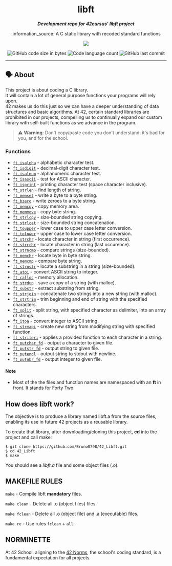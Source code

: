 <h1 align="center">
	libft
</h1>

<p align="center">
	<b><i>Development repo for 42cursus' libft project</i></b><br>
</p>
<p align="center">
	:information_source: A C static library with recoded standard functions 
</p>
<p align="center"><a href="https://www.42porto.com" target="_blank"><img src="https://img.shields.io/static/v1?label=&message=Porto&color=000&style=for-the-badge&logo=42""></a></p>


<p align="center">
	<img alt="GitHub code size in bytes" src="https://img.shields.io/github/languages/code-size/bruno0798/42_libft?color=blueviolet" />
	<img alt="Code language count" src="https://img.shields.io/github/languages/count/bruno0798/42_libft?color=blue" />
	<img alt="GitHub last commit" src="https://img.shields.io/github/last-commit/bruno0798/42_libft?color=brightgreen" />
</p>

---

## 🗣️ About

This project is about coding a C library.<br>
It will contain a lot of general purpose functions your programs will rely upon.<br>
42 makes us do this just so we can have a deeper understanding of data structures 
and basic algorithms. At 42, certain standard libraries are prohibited in our projects, compelling us to continually expand our custom library with self-built functions as we advance in the program.<br>

> ⚠️ **Warning**: Don't copy/paste code you don't understand: it's bad for you, and for the school.

### Functions


* [`ft_isalpha`](src/ft_isalpha.c)			- alphabetic character test.
* [`ft_isdigit`](src/ft_isdigit.c)			- decimal-digit character test.
* [`ft_isalnum`](src/ft_isalnum.c)			- alphanumeric character test.
* [`ft_isascii`](src/ft_isascii.c)			- test for ASCII character.
* [`ft_isprint`](src/ft_isprint.c)			- printing character test (space character inclusive).
* [`ft_strlen`](src/ft_strlen.c)				- find length of string.
* [`ft_memset`](src/ft_memset.c)		- write a byte to a byte string.
* [`ft_bzero`](src/ft_bzero.c)		- write zeroes to a byte string.
* [`ft_memcpy`](src/ft_memcpy.c)		- copy memory area.
* [`ft_memmove`](src/ft_memmove.c)	- copy byte string.
* [`ft_strlcpy`](src/ft_strlcpy.c)			- size-bounded string copying.
* [`ft_strlcat`](src/ft_strlcat.c)			- size-bounded string concatenation.
* [`ft_toupper`](src/ft_toupper.c)			- lower case to upper case letter conversion.
* [`ft_tolower`](src/ft_tolower.c)			- upper case to lower case letter conversion.
* [`ft_strchr`](src/ft_strchr.c)				- locate character in string (first occurrence).
* [`ft_strrchr`](src/ft_strrchr.c)			- locate character in string (last occurence).
* [`ft_strncmp`](src/ft_strncmp.c) 			- compare strings (size-bounded).
* [`ft_memchr`](src/ft_memchr.c)		- locate byte in byte string.
* [`ft_memcmp`](src/ft_memcmp.c)		- compare byte string.
* [`ft_strnstr`](src/ft_strnstr.c)			- locate a substring in a string (size-bounded).
* [`ft_atoi`](src/ft_atoi.c)		- convert ASCII string to integer.
* [`ft_calloc`](src/ft_calloc.c)	- memory allocation.
* [`ft_strdup`](src/ft_strdup.c)				- save a copy of a string (with malloc).
* [`ft_substr`](src/ft_substr.c)				- extract substring from string.
* [`ft_strjoin`](src/ft_strjoin.c)			- concatenate two strings into a new string (with malloc).
* [`ft_strtrim`](src/ft_strtrim.c)			- trim beginning and end of string with the specified characters.
* [`ft_split`](src/ft_split.c)				- split string, with specified character as delimiter, into an array of strings.
* [`ft_itoa`](src/ft_itoa.c)					- convert integer to ASCII string.
* [`ft_strmapi`](src/ft_strmapi.c)			- create new string from modifying string with specified function.
* [`ft_striteri`](src/ft_striteri.c)			- applies a provided function to each character in a string.
* [`ft_putchar_fd`](src/ft_putchar_fd.c)		- output a character to given file.
* [`ft_putstr_fd`](src/ft_putstr_fd.c)		- output string to given file.
* [`ft_putendl`](src/ft_putendl_fd.c)			- output string to stdout with newline.
* [`ft_putnbr_fd`](src/ft_putnbr_fd.c)		- output integer to given file.


#### Note

- Most of the the files and function names are namespaced with an **ft** in front. It stands for Forty Two

## How does libft work?

The objective is to produce a library named libft.a from the source files, enabling its use in future 42 projects as a reusable library.

To create that library, after downloading/cloning this project, **cd** into the project and call make:
```
$ git clone https://github.com/Bruno0798/42_Libft.git
$ cd 42_Libft
$ make
```

You should see a *libft.a* file and some object files (.o).

## MAKEFILE RULES

`make` - Compile libft **mandatory** files.

`make clean` - Delete all .o (object files) files.

`make fclean` - Delete all .o (object file) and .a (executable) files.

`make re` - Use rules `fclean` + `all`.


## NORMINETTE
At 42 School, aligning to the [42 Norms](en_norm.pdf), the school's coding standard, is a fundamental expectation for all projects.
